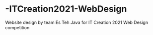 # -ITCreation2021-WebDesign
Website design by team Es Teh Java for IT Creation 2021 Web Design competition
